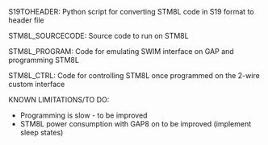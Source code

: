 S19TOHEADER: Python script for converting STM8L code in S19 format to header file

STM8L_SOURCECODE: Source code to run on STM8L

STM8L_PROGRAM: Code for emulating SWIM interface on GAP and programming STM8L

STM8L_CTRL: Code for controlling STM8L once programmed on the 2-wire custom interface

KNOWN LIMITATIONS/TO DO:
- Programming is slow - to be improved
- STM8L power consumption with GAP8 on to be improved (implement sleep states)